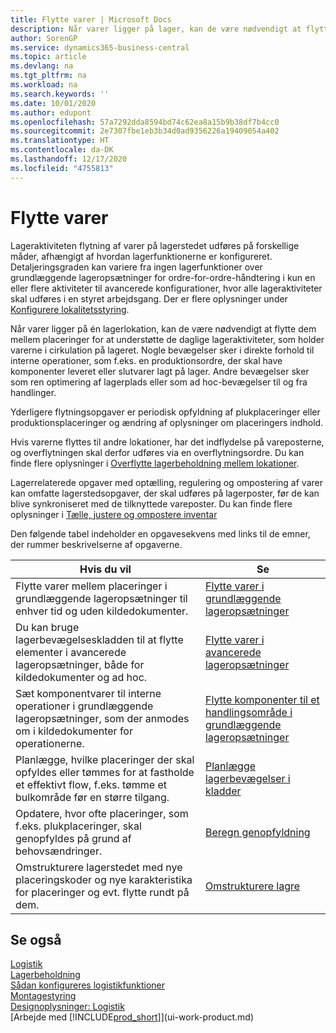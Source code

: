 ```yaml
---
title: Flytte varer | Microsoft Docs
description: Når varer ligger på lager, kan de være nødvendigt at flytte dem mellem placeringer for at understøtte de daglige lageraktiviteter, som holder varerne i cirkulation på lageret. Nogle bevægelser sker i direkte forhold til interne operationer, som f.eks. en produktionsordre, der skal have komponenter leveret eller slutvarer lagt på lager. Andre bevægelser sker som ren optimering af lagerplads eller som ad hoc-bevægelser til og fra handlinger.
author: SorenGP
ms.service: dynamics365-business-central
ms.topic: article
ms.devlang: na
ms.tgt_pltfrm: na
ms.workload: na
ms.search.keywords: ''
ms.date: 10/01/2020
ms.author: edupont
ms.openlocfilehash: 57a7292dda8594bd74c62ea8a15b9b38df7b4cc0
ms.sourcegitcommit: 2e7307fbe1eb3b34d0ad9356226a19409054a402
ms.translationtype: HT
ms.contentlocale: da-DK
ms.lasthandoff: 12/17/2020
ms.locfileid: "4755813"
---
```

# <a name="moving-items"></a>Flytte varer
Lageraktiviteten flytning af varer på lagerstedet udføres på forskellige måder, afhængigt af hvordan lagerfunktionerne er konfigureret. Detaljeringsgraden kan variere fra ingen lagerfunktioner over grundlæggende lageropsætninger for ordre-for-ordre-håndtering i kun en eller flere aktiviteter til avancerede konfigurationer, hvor alle lageraktiviteter skal udføres i en styret arbejdsgang. Der er flere oplysninger under [Konfigurere lokalitetsstyring](warehouse-setup-warehouse.md).

Når varer ligger på én lagerlokation, kan de være nødvendigt at flytte dem mellem placeringer for at understøtte de daglige lageraktiviteter, som holder varerne i cirkulation på lageret. Nogle bevægelser sker i direkte forhold til interne operationer, som f.eks. en produktionsordre, der skal have komponenter leveret eller slutvarer lagt på lager. Andre bevægelser sker som ren optimering af lagerplads eller som ad hoc-bevægelser til og fra handlinger.

Yderligere flytningsopgaver er periodisk opfyldning af plukplaceringer eller produktionsplaceringer og ændring af oplysninger om placeringers indhold.

Hvis varerne flyttes til andre lokationer, har det indflydelse på vareposterne, og overflytningen skal derfor udføres via en overflytningsordre. Du kan finde flere oplysninger i [Overflytte lagerbeholdning mellem lokationer](inventory-how-transfer-between-locations.md).  

Lagerrelaterede opgaver med optælling, regulering og ompostering af varer kan omfatte lagerstedsopgaver, der skal udføres på lagerposter, før de kan blive synkroniseret med de tilknyttede vareposter. Du kan finde flere oplysninger i [Tælle, justere og ompostere inventar](inventory-how-count-adjust-reclassify.md)  

 Den følgende tabel indeholder en opgavesekvens med links til de emner, der rummer beskrivelserne af opgaverne.   

|**Hvis du vil**|**Se**|  
|------------|-------------|  
|Flytte varer mellem placeringer i grundlæggende lageropsætninger til enhver tid og uden kildedokumenter.|[Flytte varer i grundlæggende lageropsætninger](warehouse-how-to-move-items-ad-hoc-in-basic-warehousing.md)|
|Du kan bruge lagerbevægelseskladden til at flytte elementer i avancerede lageropsætninger, både for kildedokumenter og ad hoc.|[Flytte varer i avancerede lageropsætninger](warehouse-how-to-move-items-in-advanced-warehousing.md)|  
|Sæt komponentvarer til interne operationer i grundlæggende lageropsætninger, som der anmodes om i kildedokumenter for operationerne.|[Flytte komponenter til et handlingsområde i grundlæggende lageropsætninger](warehouse-how-to-move-components-to-an-operation-area-in-basic-warehousing.md)|
|Planlægge, hvilke placeringer der skal opfyldes eller tømmes for at fastholde et effektivt flow, f.eks. tømme et bulkområde før en større tilgang.|[Planlægge lagerbevægelser i kladder](warehouse-how-to-plan-warehouse-movements-in-worksheets.md)|
|Opdatere, hvor ofte placeringer, som f.eks. plukplaceringer, skal genopfyldes på grund af behovsændringer.|[Beregn genopfyldning](warehouse-how-to-calculate-bin-replenishment.md)|
|Omstrukturere lagerstedet med nye placeringskoder og nye karakteristika for placeringer og evt. flytte rundt på dem.|[Omstrukturere lagre](warehouse-how-to-restructure-warehouses.md)|  

## <a name="see-also"></a>Se også  
[Logistik](warehouse-manage-warehouse.md)  
[Lagerbeholdning](inventory-manage-inventory.md)  
[Sådan konfigureres logistikfunktioner](warehouse-setup-warehouse.md)     
[Montagestyring](assembly-assemble-items.md)    
[Designoplysninger: Logistik](design-details-warehouse-management.md)  
[Arbejde med [!INCLUDE[prod_short](includes/prod_short.md)]](ui-work-product.md)

